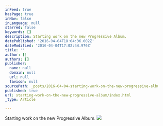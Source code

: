 ```yaml
---
inFeed: true
hasPage: true
inNav: false
inLanguage: null
starred: false
keywords: []
description: Starting work on the new Progressive Album.
datePublished: '2016-04-04T18:04:36.002Z'
dateModified: '2016-04-04T17:02:44.976Z'
title: ''
author: []
authors: []
publisher:
  name: null
  domain: null
  url: null
  favicon: null
sourcePath: _posts/2016-04-04-starting-work-on-the-new-progressive-album.md
published: true
url: starting-work-on-the-new-progressive-album/index.html
_type: Article

---
```

Starting work on the new Progressive Album.
![](https://the-grid-user-content.s3-us-west-2.amazonaws.com/92307bb4-db35-4bbd-8dbb-5aab5b5bd476.jpg)